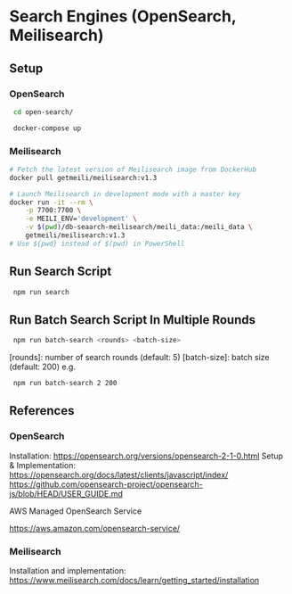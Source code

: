 # Search Engines (OpenSearch, Meilisearch)

## Setup

### OpenSearch

```sh
 cd open-search/
```

```sh
 docker-compose up
```

### Meilisearch

```sh
# Fetch the latest version of Meilisearch image from DockerHub
docker pull getmeili/meilisearch:v1.3
```

```sh
# Launch Meilisearch in development mode with a master key
docker run -it --rm \
    -p 7700:7700 \
    -e MEILI_ENV='development' \
    -v $(pwd)/db-seaarch-meilisearch/meili_data:/meili_data \
    getmeili/meilisearch:v1.3
# Use ${pwd} instead of $(pwd) in PowerShell
```

## Run Search Script

```sh
 npm run search
```

## Run Batch Search Script In Multiple Rounds

```sh
 npm run batch-search <rounds> <batch-size>
```

[rounds]: number of search rounds (default: 5)
[batch-size]: batch size (default: 200)
e.g.

```sh
 npm run batch-search 2 200
```

## References

### OpenSearch

Installation:
https://opensearch.org/versions/opensearch-2-1-0.html
Setup & Implementation:
https://opensearch.org/docs/latest/clients/javascript/index/
https://github.com/opensearch-project/opensearch-js/blob/HEAD/USER_GUIDE.md

AWS Managed OpenSearch Service

https://aws.amazon.com/opensearch-service/

### Meilisearch

Installation and implementation:
https://www.meilisearch.com/docs/learn/getting_started/installation
